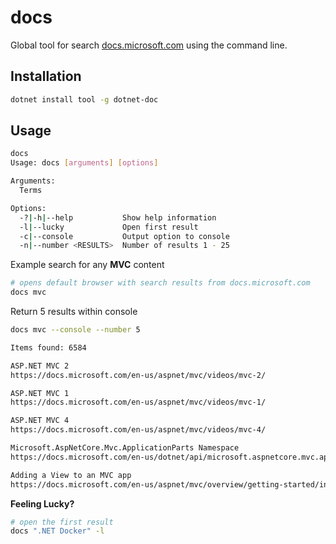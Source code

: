# docs

Global tool for search [docs.microsoft.com](https://docs.microsoft.com/?WT.mc_id=dotnet-0000-shboyer) using the command line.

## Installation

```bash
dotnet install tool -g dotnet-doc
```

## Usage

```bash
docs
Usage: docs [arguments] [options]

Arguments:
  Terms

Options:
  -?|-h|--help           Show help information
  -l|--lucky             Open first result
  -c|--console           Output option to console
  -n|--number <RESULTS>  Number of results 1 - 25
```

Example search for any **MVC** content

```bash
# opens default browser with search results from docs.microsoft.com
docs mvc
```

Return 5 results within console

```bash
docs mvc --console --number 5

Items found: 6584

ASP.NET MVC 2
https://docs.microsoft.com/en-us/aspnet/mvc/videos/mvc-2/

ASP.NET MVC 1
https://docs.microsoft.com/en-us/aspnet/mvc/videos/mvc-1/

ASP.NET MVC 4
https://docs.microsoft.com/en-us/aspnet/mvc/videos/mvc-4/

Microsoft.AspNetCore.Mvc.ApplicationParts Namespace
https://docs.microsoft.com/en-us/dotnet/api/microsoft.aspnetcore.mvc.applicationparts

Adding a View to an MVC app
https://docs.microsoft.com/en-us/aspnet/mvc/overview/getting-started/introduction/adding-a-view
```

**Feeling Lucky?**

```bash
# open the first result
docs ".NET Docker" -l
```